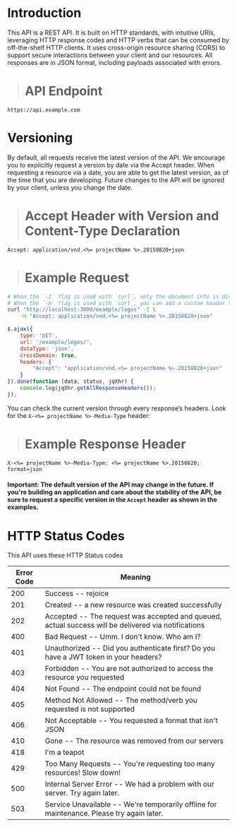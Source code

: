 # Introduction

This API is a REST API. It is built on HTTP standards, with intuitive URIs, leveraging HTTP response codes and HTTP verbs that can be consumed by off-the-shelf HTTP clients. It uses cross-origin resource sharing (CORS) to support secure interactions between your client and our resources. All responses are in JSON format, including payloads associated with errors.

> # API Endpoint

```no-highlight
https://api.example.com
```

# Versioning

By default, all requests receive the latest version of the API. We encourage you to explicitly request a version by date via the Accept header. When requesting a resource via a date, you are able to get the latest version, as of the time that you are developing. Future changes to the API will be ignored by your client, unless you change the date.

> # Accept Header with Version and Content-Type Declaration

```
Accept: application/vnd.<%= projectName %>.20150820+json
```

> # Example Request

```bash
# When the `-I` flag is used with `curl`, only the document info is displayed (HEAD).
# When the `-H` flag is used with `curl`, you can add a custom header to pass to the server.
curl "http://localhost:3000/example/legos" -I \
    -H "Accept: application/vnd.<%= projectName %>.20150820+json"
```

```js
$.ajax({
    type: 'GET',
    url: '/example/legos/',
    dataType: 'json',
    crossDomain: true,
    headers: {
        "Accept": "application/vnd.<%= projectName %>.20150820+json"
    }
}).done(function (data, status, jqXhr) {
    console.log(jqXhr.getAllResponseHeaders());
});
```

You can check the current version through every response’s headers. Look for the `X-<%= projectName %>-Media-Type` header:

> # Example Response Header

```http
X-<%= projectName %>-Media-Type: <%= projectName %>.20150820; format=json
```

#### **Important**: The default version of the API may change in the future. If you're building an application and care about the stability of the API, be sure to request a specific version in the `Accept` header as shown in the examples.

# HTTP Status Codes

This API uses these HTTP Status codes

Error Code | Meaning
---------- | -------
200 | Success -- rejoice
201 | Created -- a new resource was created successfully
202 | Accepted -- The request was accepted and queued, actual success will be delivered via notifications
400 | Bad Request -- Umm. I don't know. Who am I?
401 | Unauthorized -- Did you authenticate first? Do you have a JWT token in your headers?
403 | Forbidden -- You are not authorized to access the resource you requested
404 | Not Found -- The endpoint could not be found
405 | Method Not Allowed -- The method/verb you requested is not supported
406 | Not Acceptable -- You requested a format that isn't JSON
410 | Gone -- The resource was removed from our servers
418 | I'm a teapot
429 | Too Many Requests -- You're requesting too many resources! Slow down!
500 | Internal Server Error -- We had a problem with our server. Try again later.
503 | Service Unavailable -- We're temporarily offline for maintenance. Please try again later.

